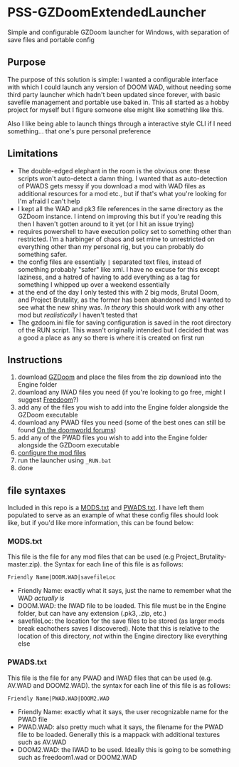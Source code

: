 # PSS-GZDoomExtendedLauncher
 Simple and configurable GZDoom launcher for Windows, with separation of save files and portable config

## Purpose
The purpose of this solution is simple: I wanted a configurable interface with which I could launch any version of DOOM WAD, without needing some third party launcher which hadn't been updated since forever, with basic savefile management and portable use baked in. This all started as a hobby project for myself but I figure someone else might like something like this.

Also I like being able to launch things through a interactive style CLI if I need something... that one's pure personal preference

## Limitations
- The double-edged elephant in the room is the obvious one: these scripts won't auto-detect a damn thing. I wanted that as auto-detection of PWADS gets messy if you download a mod with WAD files as additional resources for a mod etc., but if that's what you're looking for I'm afraid I can't help
- I kept all the WAD and pk3 file references in the same directory as the GZDoom instance. I intend on improving this but if you're reading this then I haven't gotten around to it yet (or I hit an issue trying)
- requires powershell to have execution policy set to something other than restricted. I'm a harbinger of chaos and set mine to unrestricted on everything other than my personal rig, but you can probably do something safer.
- the config files are essentially ```|``` separated text files, instead of something probably "safer" like xml. I have no excuse for this except laziness, and a hatred of having to add everything as a tag for something I whipped up over a weekend essentially
- at the end of the day I only tested this with 2 big mods, Brutal Doom, and Project Brutality, as the former has been abandoned and I wanted to see what the new shiny was. *In theory* this should work with any other mod but *realistically* I haven't tested that
- The gzdoom.ini file for saving configuration is saved in the root directory of the RUN script. This wasn't originally intended but I decided that was a good a place as any so there is where it is created on first run

## Instructions
1. download [GZDoom](https://zdoom.org/downloads) and place the files from the zip download into the Engine folder
1. download any IWAD files you need (if you're looking to go free, might I suggest [Freedoom](https://github.com/freedoom/freedoom/releases/latest)?)
1. add any of the files you wish to add into the Engine folder alongside the GZDoom executable
1. download any PWAD files you need (some of the best ones can still be found [On the doomworld forums](https://www.doomworld.com/idgames/))
1. add any of the PWAD files you wish to add into the Engine folder alongside the GZDoom executable
1. [configure the mod files](#file-syntaxes)
1. run the launcher using ```_RUN.bat```
1. done

## file syntaxes
Included in this repo is a [MODS.txt](./MODS.txt) and [PWADS.txt](./PWADS.txt). I have left them populated to serve as an example of what these config files should look like, but if you'd like more information, this can be found below:

### MODS.txt
This file is the file for any mod files that can be used (e.g Project_Brutality-master.zip). the Syntax for each line of this file is as follows:
```
Friendly Name|DOOM.WAD|savefileLoc
```
- Friendly Name: exactly what it says, just the name to remember what the WAD *actually is*
- DOOM.WAD: the IWAD file to be loaded. This file must be in the Engine folder, but can have any extension (.pk3, .zip, etc.)
- savefileLoc: the location for the save files to be stored (as larger mods break eachothers saves I discovered). Note that this is relative to the location of this directory, *not* within the Engine directory like everything else

### PWADS.txt
This file is the file for any PWAD and IWAD files that can be used (e.g. AV.WAD and DOOM2.WAD). the syntax for each line of this file is as follows:
```
Friendly Name|PWAD.WAD|DOOM2.WAD
```
- Friendly Name: exactly what it says, the user recognizable name for the PWAD file
- PWAD.WAD: also pretty much what it says, the filename for the PWAD file to be loaded. Generally this is a mappack with additional textures such as AV.WAD
- DOOM2.WAD: the IWAD to be used. Ideally this is going to be something such as freedoom1.wad or DOOM2.WAD